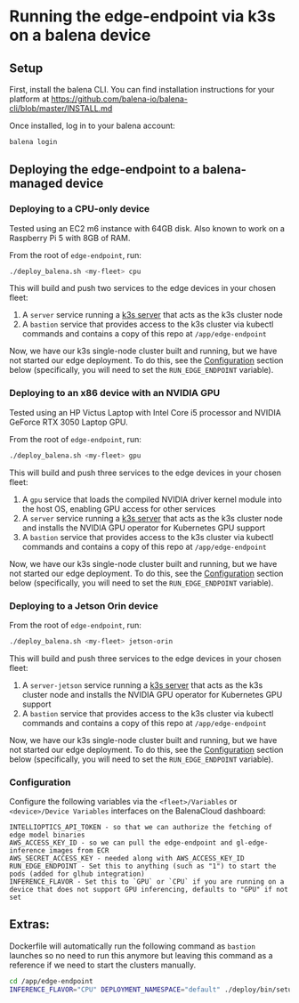# Running the edge-endpoint via k3s on a balena device

## Setup
First, install the balena CLI. You can find installation instructions for your platform at https://github.com/balena-io/balena-cli/blob/master/INSTALL.md

Once installed, log in to your balena account:
```bash
balena login
```

## Deploying the edge-endpoint to a balena-managed device

### Deploying to a CPU-only device
Tested using an EC2 m6 instance with 64GB disk. Also known to work on a Raspberry Pi 5 with 8GB of RAM.

From the root of `edge-endpoint`, run:
```bash
./deploy_balena.sh <my-fleet> cpu
```

This will build and push two services to the edge devices in your chosen fleet:
1. A `server` service running a [k3s server](https://docs.k3s.io/architecture) that acts as the k3s cluster node
2. A `bastion` service that provides access to the k3s cluster via kubectl commands and contains a copy of this repo at `/app/edge-endpoint`

Now, we have our k3s single-node cluster built and running, but we have not started our edge deployment. To do this,
see the [Configuration](#Configuration) section below (specifically, you will need to set the `RUN_EDGE_ENDPOINT` variable).

### Deploying to an x86 device with an NVIDIA GPU
Tested using an HP Victus Laptop with Intel Core i5 processor and NVIDIA GeForce RTX 3050 Laptop GPU.

From the root of `edge-endpoint`, run:
```bash
./deploy_balena.sh <my-fleet> gpu
```

This will build and push three services to the edge devices in your chosen fleet:
1. A `gpu` service that loads the compiled NVIDIA driver kernel module into the host OS, enabling GPU access for other services
2. A `server` service running a [k3s server](https://docs.k3s.io/architecture) that acts as the k3s cluster node and installs the NVIDIA GPU operator for Kubernetes GPU support
3. A `bastion` service that provides access to the k3s cluster via kubectl commands and contains a copy of this repo at `/app/edge-endpoint`

Now, we have our k3s single-node cluster built and running, but we have not started our edge deployment. To do this,
see the [Configuration](#Configuration) section below (specifically, you will need to set the `RUN_EDGE_ENDPOINT` variable).

### Deploying to a Jetson Orin device
From the root of `edge-endpoint`, run:
```bash
./deploy_balena.sh <my-fleet> jetson-orin
```

This will build and push three services to the edge devices in your chosen fleet:
1. A `server-jetson` service running a [k3s server](https://docs.k3s.io/architecture) that acts as the k3s cluster node and installs the NVIDIA GPU operator for Kubernetes GPU support
2. A `bastion` service that provides access to the k3s cluster via kubectl commands and contains a copy of this repo at `/app/edge-endpoint`

Now, we have our k3s single-node cluster built and running, but we have not started our edge deployment. To do this,
see the [Configuration](#Configuration) section below (specifically, you will need to set the `RUN_EDGE_ENDPOINT` variable).

### Configuration
Configure the following variables via the `<fleet>/Variables` or `<device>/Device Variables` interfaces on the BalenaCloud dashboard:
```
INTELLIOPTICS_API_TOKEN - so that we can authorize the fetching of edge model binaries
AWS_ACCESS_KEY_ID - so we can pull the edge-endpoint and gl-edge-inference images from ECR
AWS_SECRET_ACCESS_KEY - needed along with AWS_ACCESS_KEY_ID
RUN_EDGE_ENDPOINT - Set this to anything (such as "1") to start the pods (added for glhub integration)
INFERENCE_FLAVOR - Set this to `GPU` or `CPU` if you are running on a device that does not support GPU inferencing, defaults to "GPU" if not set
```

## Extras:
Dockerfile will automatically run the following command as `bastion` launches so no need to run this anymore but leaving this command as a reference if we need to start the clusters manually.

```bash
cd /app/edge-endpoint
INFERENCE_FLAVOR="CPU" DEPLOYMENT_NAMESPACE="default" ./deploy/bin/setup-ee.sh
```
